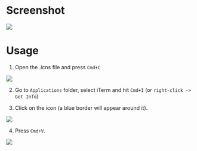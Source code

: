 # Screenshot

![](http://cl.ly/image/1i1o3j1J3K09/content)

# Usage

1. Open the .icns file and press `Cmd+C`

![](http://i.imgur.com/EzBKWdW.jpg)

2. Go to `Applications` folder, select iTerm and hit `Cmd+I` (or `right-click -> Get Info`)

3. Click on the icon (a blue border will appear around it).

![](http://i.imgur.com/XhtkryK.jpg)

4. Press `Cmd+V`.

![](http://i.imgur.com/J1VP1Wx.jpg)

